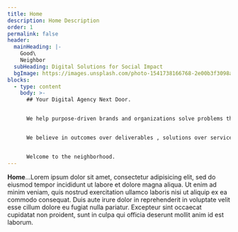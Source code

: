 ```yaml
---
title: Home
description: Home Description
order: 1
permalink: false
header:
  mainHeading: |-
    Good\
    Neighbor
  subHeading: Digital Solutions for Social Impact
  bgImage: https://images.unsplash.com/photo-1541738166768-2e00b3f3098a?ixid=MXwxMjA3fDB8MHxwaG90by1wYWdlfHx8fGVufDB8fHw%3D&ixlib=rb-1.2.1&auto=format&fit=crop&w=967&q=80
blocks:
  - type: content
    body: >-
      ## Your Digital Agency Next Door.


      We help purpose-driven brands and organizations solve problems through strategy, design, and technology. If your mission is to do good, we can help you do it better. Learn more about who we are and what we do.


      We believe in outcomes over deliverables , solutions over services, and people over profit. Take a look at some of our clients and projects to get a feel for the type of work we do. Ready to get to work on your next project? So are we.


      Welcome to the neighborhood.
---
```


**Home**...Lorem ipsum dolor sit amet, consectetur adipisicing elit, sed do eiusmod tempor incididunt ut labore et dolore magna aliqua. Ut enim ad minim veniam, quis nostrud exercitation ullamco laboris nisi ut aliquip ex ea commodo consequat. Duis aute irure dolor in reprehenderit in voluptate velit esse cillum dolore eu fugiat nulla pariatur. Excepteur sint occaecat cupidatat non proident, sunt in culpa qui officia deserunt mollit anim id est laborum.
